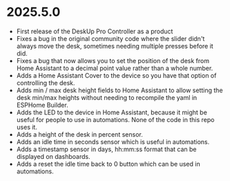 # 2025.5.0
- First release of the DeskUp Pro Controller as a product
- Fixes a bug in the original community code where the slider didn't always move the desk, sometimes needing multiple presses before it did.
- Fixes a bug that now allows you to set the position of the desk from Home Assistant to a decimal point value rather than a whole number.
- Adds a Home Assistant Cover to the device so you have that option of controlling the desk.
- Adds min / max desk height fields to Home Assistant to allow setting the desk min/max heights without needing to recompile the yaml in ESPHome Builder.
- Adds the LED to the device in Home Assistant, because it might be useful for people to use in automations.  None of the code in this repo uses it.
- Adds a height of the desk in percent sensor.
- Adds an idle time in seconds sensor which is useful in automations.
- Adds a timestamp sensor in days, hh:mm:ss format that can be displayed on dashboards.
- Adds a reset the idle time back to 0 button which can be used in automations. 
